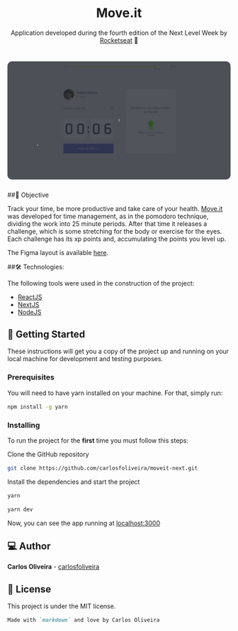 <h1 align="center">
    Move.it
</h1>
<p align="center"> Application developed during the fourth edition of the Next Level Week by <a href="https://rocketseat.com.br/">Rocketseat</a> 🚀 </p>

<h1 align="center">
  <img width="600" style="border-radius: 10px" height="auto" alt="level.up" title="Level Up" src="public/moveit.gif" />
</h1>

##🎯 Objective

Track your time, be more productive and take care of your health. <a href="https://moveit-five-lemon.vercel.app/">Move.it</a> was developed for time management, as in the pomodoro technique, dividing the work into 25 minute periods. After that time it releases a challenge, which is some stretching for the body or exercise for the eyes. Each challenge has its xp points and, accumulating the points you level up.

The Figma layout is available <a href="https://www.figma.com/file/ge20pu3ofMOKoliUyKx1Nl/?viewer=1&node-id=">here</a>.

##🛠 Technologies:

The following tools were used in the construction of the project:

- [ReactJS](https://reactjs.org)
- [NextJS](https://nextjs.org)
- [NodeJS](https://nodejs.org/en/)

## 👷️ Getting Started

These instructions will get you a copy of the project up and running on your local machine for development and testing purposes.

### Prerequisites

You will need to have yarn installed on your machine. For that, simply run:

```bash
npm install -g yarn
```

### Installing

To run the project for the **first** time you must follow this steps:

Clone the GitHub repository

```bash
git clone https://github.com/carlosfoliveira/moveit-next.git
```

Install the dependencies and start the project

```bash
yarn
```

```bash
yarn dev
```

Now, you can see the app running at [localhost:3000](http://localhost:3000)

## 💻️ Author
**Carlos Oliveira** - [carlosfoliveira](https://github.com/carlosfoliveira)

<h2 id="license"> 📝 License </h2>

This project is under the MIT license.


```markdown
Made with `markdown` and love by Carlos Oliveira
```